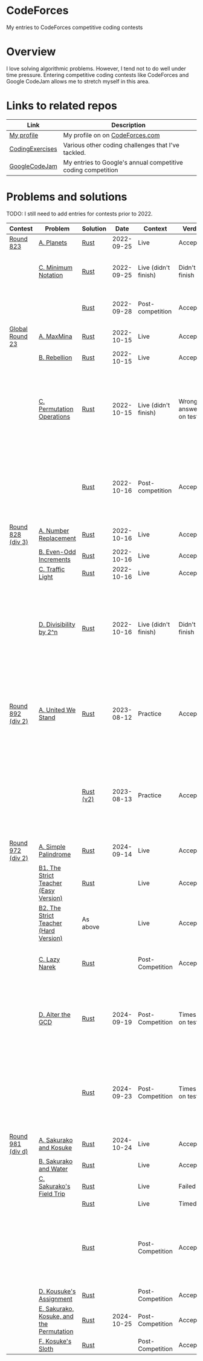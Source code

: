 # CodeForces
My entries to CodeForces competitive coding contests

# Overview

I love solving algorithmic problems. However, I tend not to do well under time pressure. Entering competitive coding contests like CodeForces and Google CodeJam allows me to stretch myself in this area.

# Links to related repos

| Link                                                                 | Description                                                  |
|----------------------------------------------------------------------|--------------------------------------------------------------|
| [My profile](https://codeforces.com/profile/Andrew.Tweddle)          | My profile on on [CodeForces.com](https://codeforces.com)    |
| [CodingExercises](https://github.com/AndrewTweddle/CodingExercises/) | Various other coding challenges that I've tackled.           |
| [GoogleCodeJam](https://github.com/AndrewTweddle/GoogleCodeJam/)     | My entries to Google's annual competitive coding competition |

# Problems and solutions

TODO: I still need to add entries for contests prior to 2022.

| Contest                                                  | Problem                                                                                   | Solution                                                                           | Date       | Context              | Verdict                 | Notes                                                                                                                       |
|----------------------------------------------------------|-------------------------------------------------------------------------------------------|------------------------------------------------------------------------------------|------------|----------------------|-------------------------|-----------------------------------------------------------------------------------------------------------------------------|
| [Round 823](https://codeforces.com/contest/1730)         | [A. Planets](https://codeforces.com/contest/1730/problem/A)                               | [Rust](Live/round_823/src/bin/a_planets.rs)                                        | 2022-09-25 | Live                 | Accepted                |                                                                                                                             |
|                                                          | [C. Minimum Notation](https://codeforces.com/contest/1730/problem/C)                      | [Rust](Live/round_823/src/bin/c_minimum_notation.rs)                               | 2022-09-25 | Live (didn't finish) | Didn't finish           | Finished post-competition, but times out.                                                                                   |
|                                                          |                                                                                           | [Rust](Live/round_823/src/bin/c_minimum_notation_fast.rs)                          | 2022-09-28 | Post-competition     | Accepted                | A *much* simpler and faster approach.                                                                                       |
| [Global Round 23](https://codeforces.com/contest/1746)   | [A. MaxMina](https://codeforces.com/contest/1746/problem/A)                               | [Rust](Live/global_round_23/src/bin/a_maxmina.rs)                                  | 2022-10-15 | Live                 | Accepted                |                                                                                                                             |
|                                                          | [B. Rebellion](https://codeforces.com/contest/1746/problem/B)                             | [Rust](Live/global_round_23/src/bin/b_rebellion.rs)                                | 2022-10-15 | Live                 | Accepted                |                                                                                                                             |
|                                                          | [C. Permutation Operations](https://codeforces.com/contest/1746/problem/C)                | [Rust](Live/global_round_23/src/bin/c_permutation_operations.rs)                   | 2022-10-15 | Live (didn't finish) | Wrong answer on test 47 | Finished this 15 minutes after the end of the contest. But it fails on the following input anyway: "10 3 2 1 9 8 7 6 5 4".  | 
|                                                          |                                                                                           | [Rust](Live/global_round_23/src/bin/c_permutation_operations_simple.rs)            | 2022-10-16 | Post-competition     | Accepted.               | A much simpler and more elegant solution (that came to me in bed, shortly before falling asleep!)                           | 
| [Round 828 (div 3)](https://codeforces.com/contest/1744) | [A. Number Replacement](https://codeforces.com/contest/1744/problem/A)                    | [Rust](Live/round_828/src/bin/a_number_replacement.rs)                             | 2022-10-16 | Live                 | Accepted                |                                                                                                                             |
|                                                          | [B. Even-Odd Increments](https://codeforces.com/contest/1744/problem/B)                   | [Rust](Live/round_828/src/bin/b_even_odd_increments.rs)                            | 2022-10-16 | Live                 | Accepted                |                                                                                                                             |
|                                                          | [C. Traffic Light](https://codeforces.com/contest/1744/problem/C)                         | [Rust](Live/round_828/src/bin/c_traffic_light.rs)                                  | 2022-10-16 | Live                 | Accepted                |                                                                                                                             |
|                                                          | [D. Divisibility by 2^n](https://codeforces.com/contest/1744/problem/D)                   | [Rust](Live/round_828/src/bin/d_divisibility_by_2_pow_n.rs)                        | 2022-10-16 | Live (didn't finish) | Didn't finish           | Completed successfully post-competition. (Took a few attempts due to usize underflow bugs... watch out for this in future!) |
| [Round 892 (div 2)](https://codeforces.com/contest/1859) | [A. United We Stand](https://codeforces.com/contest/1859/problem/A)                       | [Rust](Practice/round_892/src/bin/a_united_we_stand.rs)                            | 2023-08-12 | Practice             | Accepted                | Spent some time making it work with unit tests or via stdin/stdout. Partition the set by the median of the a's.             |
|                                                          |                                                                                           | [Rust (v2)](Practice/round_892/src/bin/a_united_we_stand_v2.rs)                    | 2023-08-13 | Practice             | Accepted                | Cleaner and simpler solution. Find the first 2 numbers that differ. Partition the set by whether <= the min of the 2.       |
| [Round 972 (div 2)](https://codeforces.com/contest/2005) | [A. Simple Palindrome](https://codeforces.com/contest/2005/problem/A)                     | [Rust](Live/round_972/src/bin/a_simple_palindrome.rs)                              | 2024-09-14 | Live                 | Accepted                |                                                                                                                             |
|                                                          | [B1. The Strict Teacher (Easy Version)](https://codeforces.com/contest/2005/problem/B1)   | [Rust](Live/round_972/src/bin/b_the_strict_teacher.rs)                             |            | Live                 | Accepted                |                                                                                                                             |
|                                                          | [B2. The Strict Teacher (Hard Version)](https://codeforces.com/contest/2005/problem/B2)   | As above                                                                           |            | Live                 | Accepted                | Did a single solution for B1 and B2.                                                                                        |
|                                                          | [C. Lazy Narek](https://codeforces.com/contest/2005/problem/C)                            | [Rust](PostCompetition/round_972/src/bin/c_lazy_narek.rs)                          |            | Post-Competition     | Accepted                | Duration: 1h23 (15 minutes during competition).                                                                             |
|                                                          | [D. Alter the GCD](https://codeforces.com/contest/2005/problem/D)                         | [Rust](PostCompetition/round_972/src/bin/d_alter_the_gcd.rs)                       | 2024-09-19 | Post-Competition     | Times out on test 3     | Nice data structure (aggregate pairs in a binary lookup cache), but not fast enough.                                        |
|                                                          |                                                                                           | [Rust](PostCompetition/round_972/src/bin/d_alter_the_gcd_brute_force.rs)           | 2024-09-23 | Post-Competition     | Times out on test 3     | Brute force the middle GCD's instead of using the lookup, in case that's fast enough. But it's still too slow!              |
| [Round 981 (div d)](https://codeforces.com/contest/2033) | [A. Sakurako and Kosuke](https://codeforces.com/contest/2033/problem/A)                   | [Rust](Live/round_981/src/bin/a_sakurako_and_kosuke.rs)                            | 2024-10-24 | Live                 | Accepted                |                                                                                                                             |
|                                                          | [B. Sakurako and Water](https://codeforces.com/contest/2033/problem/B)                    | [Rust](Live/round_981/src/bin/b_sakurako_and_water.rs)                             |            | Live                 | Accepted                |                                                                                                                             |
|                                                          | [C. Sakurako's Field Trip](https://codeforces.com/contest/2033/problem/C)                 | [Rust](Live/round_981/src/bin/c_sakurakos_field_trip_failed_attempt.rs)            |            | Live                 | Failed                  |                                                                                                                             |
|                                                          |                                                                                           | [Rust](Live/round_981/src/bin/c_sakurakos_field_trip_too_slow.rs)                  |            | Live                 | Timed out               |                                                                                                                             |
|                                                          |                                                                                           | [Rust](PostCompetition/round_981/src/bin/c_sakurakos_field_trip.rs)                |            | Post-Competition     | Accepted                | I missed the obvious way of doing memoization during the contest. It was easy to add afterwards though.                     |
|                                                          | [D. Kousuke's Assignment](https://codeforces.com/contest/2033/problem/D)                  | [Rust](PostCompetition/round_981/src/bin/d_kousukes_assignment.rs)                 |            | Post-Competition     | Accepted                |                                                                                                                             |
|                                                          | [E. Sakurako, Kosuke, and the Permutation](https://codeforces.com/contest/2033/problem/E) | [Rust](PostCompetition/round_981/src/bin/e_sakurako_kosuke_and_the_permutation.rs) | 2024-10-25 | Post-Competition     | Accepted                |                                                                                                                             |
|                                                          | [F. Kosuke's Sloth](https://codeforces.com/contest/2033/problem/F)                        | [Rust](PostCompetition/round_981/src/bin/f_kosukes_sloth.rs)                       |            | Post-Competition     | Accepted                |                                                                                                                             |
